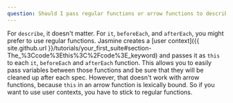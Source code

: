 ```yaml
---
question: Should I pass regular functions or arrow functions to describe, it, beforeEach, etc?
---
```


For `describe`, it doesn't matter. For `it`, `beforeEach`, and `afterEach`,
you might prefer to use regular functions. Jasmine creates a
[user context]({{ site.github.url }}/tutorials/your_first_suite#section-The_%3Ccode%3Ethis%3C%2Fcode%3E_keyword)
and passes it as `this` to each `it`, `beforeEach` and `afterEach` function.
This allows you to easily pass variables between those functions and be sure
that they will be cleaned up after each spec. However, that doesn't work with
arrow functions, because `this` in an arrow function is lexically bound. So if
you want to use user contexts, you have to stick to regular functions.
